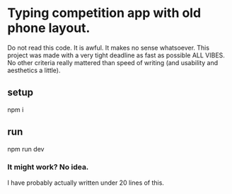# Typing competition app with old phone layout.

Do not read this code. It is awful. It makes no sense whatsoever. This project was made with a very tight deadline as fast as possible ALL VIBES. No other criteria really mattered than speed of writing (and usability and aesthetics a little).

## setup

npm i

## run

npm run dev

### It might work? No idea.

I have probably actually written under 20 lines of this.
